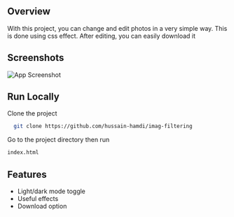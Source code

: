 



## Overview

With this project, you can change and edit photos in a very simple way. This is done using css effect. After editing, you can easily download it

## Screenshots

![App Screenshot](https://i.imgur.com/NRhwwvc.png)



## Run Locally

Clone the project

```bash
  git clone https://github.com/hussain-hamdi/imag-filtering
```

Go to the project directory then run 

```bash
index.html 
```

## Features

- Light/dark mode toggle
- Useful effects
- Download option
